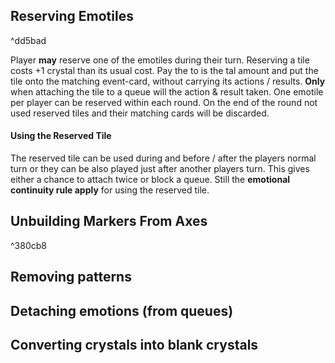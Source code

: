 ## Reserving Emotiles
^dd5bad

Player **may** reserve one of the emotiles during their turn. Reserving a tile costs +1 crystal than its usual cost. Pay the to is the tal amount and put the tile onto the matching event-card, without carrying its actions / results. **Only** when attaching the tile to a queue will the action & result taken. One emotile per player can be reserved within each round. On the end of the round not used reserved tiles and their matching cards will be discarded.
#### Using the Reserved Tile

The reserved tile can be used during and before / after the players normal turn or they can be also played just after another players turn. This gives either a chance to attach twice or block a queue. Still the **emotional continuity rule apply** for using the reserved tile.
## Unbuilding Markers From Axes
^380cb8


## Removing patterns

## Detaching emotions (from queues)

## Converting crystals into blank crystals